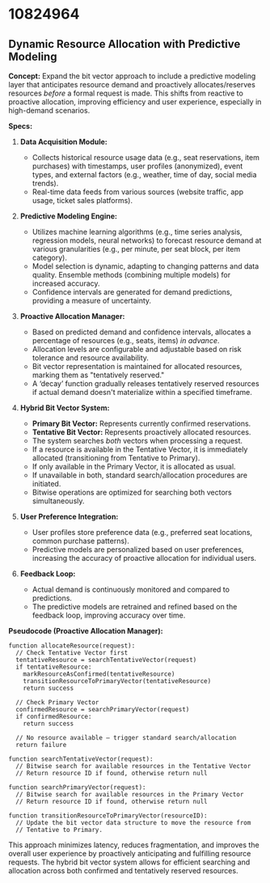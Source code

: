 # 10824964

## Dynamic Resource Allocation with Predictive Modeling

**Concept:** Expand the bit vector approach to include a predictive modeling layer that anticipates resource demand and proactively allocates/reserves resources *before* a formal request is made. This shifts from reactive to proactive allocation, improving efficiency and user experience, especially in high-demand scenarios.

**Specs:**

1.  **Data Acquisition Module:** 
    *   Collects historical resource usage data (e.g., seat reservations, item purchases) with timestamps, user profiles (anonymized), event types, and external factors (e.g., weather, time of day, social media trends).
    *   Real-time data feeds from various sources (website traffic, app usage, ticket sales platforms).

2.  **Predictive Modeling Engine:**
    *   Utilizes machine learning algorithms (e.g., time series analysis, regression models, neural networks) to forecast resource demand at various granularities (e.g., per minute, per seat block, per item category).
    *   Model selection is dynamic, adapting to changing patterns and data quality.  Ensemble methods (combining multiple models) for increased accuracy.
    *   Confidence intervals are generated for demand predictions, providing a measure of uncertainty.

3.  **Proactive Allocation Manager:**
    *   Based on predicted demand and confidence intervals, allocates a percentage of resources (e.g., seats, items) *in advance*. 
    *   Allocation levels are configurable and adjustable based on risk tolerance and resource availability.
    *   Bit vector representation is maintained for allocated resources, marking them as "tentatively reserved."
    *   A ‘decay’ function gradually releases tentatively reserved resources if actual demand doesn't materialize within a specified timeframe.

4.  **Hybrid Bit Vector System:**
    *   **Primary Bit Vector:**  Represents currently confirmed reservations.
    *   **Tentative Bit Vector:** Represents proactively allocated resources.  
    *   The system searches *both* vectors when processing a request.
    *   If a resource is available in the Tentative Vector, it is immediately allocated (transitioning from Tentative to Primary).
    *   If only available in the Primary Vector, it is allocated as usual. 
    *   If unavailable in both, standard search/allocation procedures are initiated.
    *   Bitwise operations are optimized for searching both vectors simultaneously.

5.  **User Preference Integration:**
    *   User profiles store preference data (e.g., preferred seat locations, common purchase patterns).
    *   Predictive models are personalized based on user preferences, increasing the accuracy of proactive allocation for individual users.

6.  **Feedback Loop:**
    *   Actual demand is continuously monitored and compared to predictions.
    *   The predictive models are retrained and refined based on the feedback loop, improving accuracy over time.

**Pseudocode (Proactive Allocation Manager):**

```
function allocateResource(request):
  // Check Tentative Vector first
  tentativeResource = searchTentativeVector(request)
  if tentativeResource:
    markResourceAsConfirmed(tentativeResource)
    transitionResourceToPrimaryVector(tentativeResource)
    return success

  // Check Primary Vector
  confirmedResource = searchPrimaryVector(request)
  if confirmedResource:
    return success

  // No resource available – trigger standard search/allocation
  return failure

function searchTentativeVector(request):
  // Bitwise search for available resources in the Tentative Vector
  // Return resource ID if found, otherwise return null

function searchPrimaryVector(request):
  // Bitwise search for available resources in the Primary Vector
  // Return resource ID if found, otherwise return null

function transitionResourceToPrimaryVector(resourceID):
  // Update the bit vector data structure to move the resource from
  // Tentative to Primary.
```

This approach minimizes latency, reduces fragmentation, and improves the overall user experience by proactively anticipating and fulfilling resource requests.  The hybrid bit vector system allows for efficient searching and allocation across both confirmed and tentatively reserved resources.